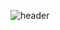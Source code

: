 ![header](https://capsule-render.vercel.app/api?type=cylinder&color=timeauto&height=300&section=header&text=@Seopject&fontSize=90)

